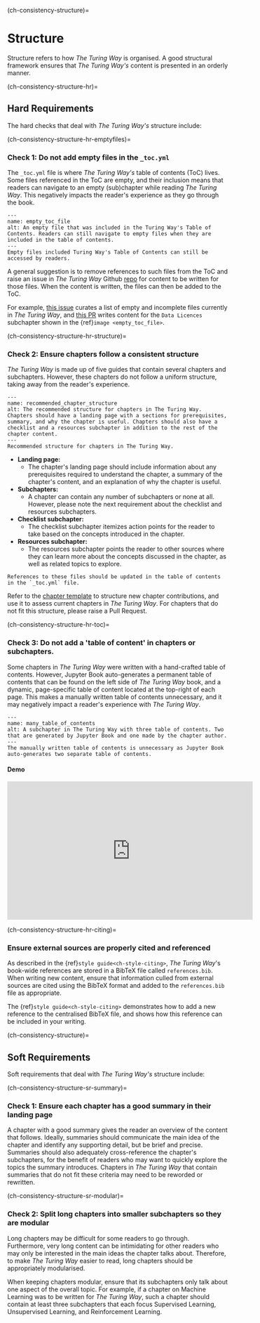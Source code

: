 (ch-consistency-structure)=
# Structure

Structure refers to how _The Turing Way_ is organised.
A good structural framework ensures that _The Turing Way's_ content is presented in an orderly manner.

(ch-consistency-structure-hr)=
## Hard Requirements

The hard checks that deal with _The Turing Way's_ structure include: 

(ch-consistency-structure-hr-emptyfiles)=
### Check 1: Do not add empty files in the `_toc.yml`

The `_toc.yml` file is where _The Turing Way's_ table of contents (ToC) lives.
Some files referenced in the ToC are empty, and their inclusion means that readers can navigate to an empty (sub)chapter while reading _The Turing Way_.
This negatively impacts the reader's experience as they go through the book.

```{figure} ../../figures/empty_toc_file.png
---
name: empty_toc_file
alt: An empty file that was included in the Turing Way's Table of Contents. Readers can still navigate to empty files when they are included in the table of contents.
---
Empty files included Turing Way's Table of Contents can still be accessed by readers.
```

A general suggestion is to remove references to such files from the ToC and raise an issue in _The Turing Way_ Github [repo](https://github.com/alan-turing-institute/the-turing-way) for content to be written for those files. 
When the content is written, the files can then be added to the ToC.

For example, [this issue](https://github.com/alan-turing-institute/the-turing-way/issues/1391) curates a list of empty and incomplete files currently in _The Turing Way_, and 
[this PR](https://github.com/alan-turing-institute/the-turing-way/pull/1448) writes content for the `Data Licences` subchapter shown in the {ref}`image <empty_toc_file>`.

(ch-consistency-structure-hr-structure)=
### Check 2: Ensure chapters follow a consistent structure

_The Turing Way_ is made up of five guides that contain several chapters and subchapters. 
However, these chapters do not follow a uniform structure, taking away from the reader's experience.

```{figure} ../../figures/recommended_chapter_structure.png
---
name: recommended_chapter_structure
alt: The recommended structure for chapters in The Turing Way. Chapters should have a landing page with a sections for prerequisites, summary, and why the chapter is useful. Chapters should also have a checklist and a resources subchapter in addition to the rest of the chapter content.
---
Recommended structure for chapters in The Turing Way.
```

- **Landing page:** 
    - The chapter's landing page should include information about any prerequisites required to understand the chapter, a summary of the chapter's content, and an explanation of why the chapter is useful.
- **Subchapters:** 
    - A chapter can contain any number of subchapters or none at all. However, please note the next requirement about the checklist and resources subchapters.
- **Checklist subchapter:** 
    - The checklist subchapter itemizes action points for the reader to take based on the concepts introduced in the chapter.
- **Resources subchapter:** 
    - The resources subchapter points the reader to other sources where they can learn more about the concepts discussed in the chapter, as well as related topics to explore.


```{attention} Please note that making chapters follow this structure may require splitting some of the existing content into new files.
References to these files should be updated in the table of contents in the `_toc.yml` file.
```

Refer to the [chapter template](https://github.com/alan-turing-institute/the-turing-way/blob/master/templates/) to structure new chapter contributions, and use it to assess current chapters in _The Turing Way_.
For chapters that do not fit this structure, please raise a Pull Request.


(ch-consistency-structure-hr-toc)=
### Check 3: Do not add a 'table of content' in chapters or subchapters.

Some chapters in _The Turing Way_ were written with a hand-crafted table of contents.
However, Jupyter Book auto-generates a permanent table of contents that can be found on the left side of _The Turing Way_ book, and a dynamic, page-specific table of content located at the top-right of each page.
This makes a manually written table of contents unnecessary, and it may negatively impact a reader's experience with _The Turing Way_.

```{figure} ../../figures/many_table_of_contents.png
---
name: many_table_of_contents
alt: A subchapter in The Turing Way with three table of contents. Two that are generated by Jupyter Book and one made by the chapter author.
---
The manually written table of contents is unnecessary as Jupyter Book auto-generates two separate table of contents.
```
#### Demo

<div class="video-content">
    <iframe width="560" height="315" src="https://www.youtube.com/embed/zKWrvgCxSB0" frameborder="0" allow="accelerometer; autoplay; clipboard-write; encrypted-media; gyroscope; picture-in-picture" allowfullscreen></iframe>
</div>




(ch-consistency-structure-hr-citing)=
### Ensure external sources are properly cited and referenced

As described in the {ref}`style guide<ch-style-citing>`, _The Turing Way_'s book-wide references are stored in a BibTeX file called `references.bib`.
When writing new content, ensure that information culled from external sources are cited using the BibTeX format and added to the `references.bib` file as appropriate.

The {ref}`style guide<ch-style-citing>` demonstrates how to add a new reference to the centralised BibTeX file, and shows how this reference can be included in your writing.


(ch-consistency-structure)=
## Soft Requirements

Soft requirements that deal with _The Turing Way's_ structure include: 

(ch-consistency-structure-sr-summary)=
### Check 1: Ensure each chapter has a good summary in their landing page

A chapter with a good summary gives the reader an overview of the content that follows.
Ideally, summaries should communicate the main idea of the chapter and identify any supporting detail, but be brief and precise.
Summaries should also adequately cross-reference the chapter's subchapters, for the benefit of readers who may want to quickly explore the topics the summary introduces.
Chapters in _The Turing Way_ that contain summaries that do not fit these criteria may need to be reworded or rewritten.


(ch-consistency-structure-sr-modular)=
### Check 2: Split long chapters into smaller subchapters so they are modular

Long chapters may be difficult for some readers to go through.
Furthermore, very long content can be intimidating for other readers who may only be interested in the main ideas the chapter talks about.
Therefore, to make  _The Turing Way_ easier to read, long chapters should be appropriately modularised.

When keeping chapters modular, ensure that its subchapters only talk about one aspect of the overall topic.
For example, if a chapter on Machine Learning was to be written for _The Turing Way_, such a chapter should contain at least three subchapters that each focus Supervised Learning, Unsupervised Learning, and Reinforcement Learning. 
